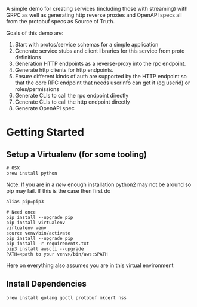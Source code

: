 

A simple demo for creating services (including those with streaming) with GRPC as well as generating http reverse proxies and OpenAPI specs all from the protobuf specs as Source of Truth.

Goals of this demo are:

1. Start with protos/service schemas for a simple application
2. Generate service stubs and client libraries for this service from proto definitions
3. Generation HTTP endpoints as a reverse-proxy into the rpc endpoint.
4. Generate http clients for http endpoints.
5. Ensure different kinds of auth are supported by the HTTP endpoint so that the core
   RPC endpoint that needs userinfo can get it (eg userid) or roles/permissions
6. Generate CLIs to call the rpc endpoint directly
7. Generate CLIs to call the http endpoint directly
8. Generate OpenAPI spec

# Getting Started

## Setup a Virtualenv (for some tooling)

```
# OSX
brew install python
```

Note: If you are in a *new* enough installation python2 may not be around so pip may fail.  If this is the case then first do

```
alias pip=pip3
```

```
# Need once
pip install --upgrade pip
pip install virtualenv
virtualenv venv
source venv/bin/activate
pip install --upgrade pip
pip install -r requirements.txt
pip3 install awscli --upgrade
PATH=<path to your venv>/bin/aws:$PATH
```

Here on everything also assumes you are in this virtual environment

## Install Dependencies

```
brew install golang goctl protobuf mkcert nss
```
